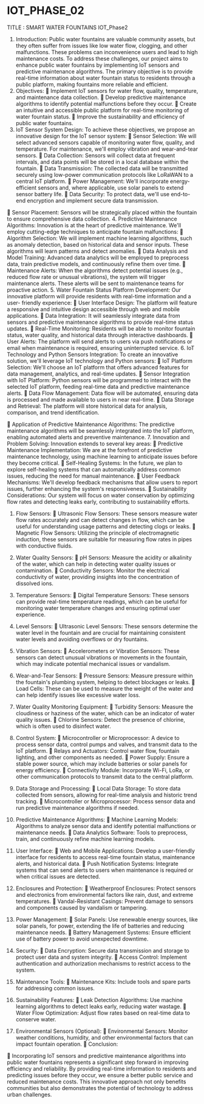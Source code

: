 # IOT_PHASE_02
TITLE : SMART WATER FOUNTAINS
IOT_Phase2

1. Introduction:
Public water fountains are valuable community assets, but they often suffer from issues
like low water flow, clogging, and other malfunctions. These problems can
inconvenience users and lead to high maintenance costs. To address these challenges,
our project aims to enhance public water fountains by implementing IoT sensors and
predictive maintenance algorithms. The primary objective is to provide real-time
information about water fountain status to residents through a public platform, making
fountains more reliable and efficient.
2. Objectives:
 Implement IoT sensors for water flow, quality, temperature, and maintenance data
collection.
 Develop predictive maintenance algorithms to identify potential malfunctions before they
occur.
 Create an intuitive and accessible public platform for real-time monitoring of water
fountain status.
 Improve the sustainability and efficiency of public water fountains.
3. IoT Sensor System Design:
To achieve these objectives, we propose an innovative design for the IoT sensor
system:
 Sensor Selection: We will select advanced sensors capable of monitoring water flow,
quality, and temperature. For maintenance, we&#39;ll employ vibration and wear-and-tear
sensors.
 Data Collection: Sensors will collect data at frequent intervals, and data points will be
stored in a local database within the fountain.
 Data Transmission: The collected data will be transmitted securely using low-power
communication protocols like LoRaWAN to a central IoT platform.
 Power Management: We&#39;ll incorporate energy-efficient sensors and, where applicable,
use solar panels to extend sensor battery life.
 Data Security: To protect data, we&#39;ll use end-to-end encryption and implement secure
data transmission.

 Sensor Placement: Sensors will be strategically placed within the fountain to ensure
comprehensive data collection.
4. Predictive Maintenance Algorithms:
Innovation is at the heart of predictive maintenance. We&#39;ll employ cutting-edge
techniques to anticipate fountain malfunctions:
 Algorithm Selection: We will implement machine learning algorithms, such as anomaly
detection, based on historical data and sensor inputs. These algorithms will learn
patterns and detect anomalies.
 Data Analysis and Model Training: Advanced data analytics will be employed to
preprocess data, train predictive models, and continuously refine them over time.
 Maintenance Alerts: When the algorithms detect potential issues (e.g., reduced flow
rate or unusual vibrations), the system will trigger maintenance alerts. These alerts will
be sent to maintenance teams for proactive action.
5. Water Fountain Status Platform Development:
Our innovative platform will provide residents with real-time information and a user-
friendly experience:
 User Interface Design: The platform will feature a responsive and intuitive design
accessible through web and mobile applications.
 Data Integration: It will seamlessly integrate data from sensors and predictive
maintenance algorithms to provide real-time status updates.
 Real-Time Monitoring: Residents will be able to monitor fountain status, water quality,
and historical data through interactive dashboards.
 User Alerts: The platform will send alerts to users via push notifications or email when
maintenance is required, ensuring uninterrupted service.
6. IoT Technology and Python Sensors Integration:
To create an innovative solution, we&#39;ll leverage IoT technology and Python sensors:
 IoT Platform Selection: We&#39;ll choose an IoT platform that offers advanced features for
data management, analytics, and real-time updates.
 Sensor Integration with IoT Platform: Python sensors will be programmed to interact
with the selected IoT platform, feeding real-time data and predictive maintenance alerts.
 Data Flow Management: Data flow will be automated, ensuring data is processed and
made available to users in near real-time.
 Data Storage and Retrieval: The platform will store historical data for analysis,
comparison, and trend identification.

 Application of Predictive Maintenance Algorithms: The predictive maintenance
algorithms will be seamlessly integrated into the IoT platform, enabling automated alerts
and preventive maintenance.
7. Innovation and Problem Solving:
Innovation extends to several key areas:
 Predictive Maintenance Implementation: We are at the forefront of predictive
maintenance technology, using machine learning to anticipate issues before they
become critical.
 Self-Healing Systems: In the future, we plan to explore self-healing systems that can
automatically address common issues, reducing the need for manual maintenance.
 User Feedback Mechanisms: We&#39;ll develop feedback mechanisms that allow users to
report issues, further enhancing the system&#39;s responsiveness.
 Sustainability Considerations: Our system will focus on water conservation by
optimizing flow rates and detecting leaks early, contributing to sustainability efforts.

1. Flow Sensors:
 Ultrasonic Flow Sensors: These sensors measure water flow rates accurately and can
detect changes in flow, which can be useful for understanding usage patterns and
detecting clogs or leaks.
 Magnetic Flow Sensors: Utilizing the principle of electromagnetic induction, these
sensors are suitable for measuring flow rates in pipes with conductive fluids.
2. Water Quality Sensors:
 pH Sensors: Measure the acidity or alkalinity of the water, which can help in detecting
water quality issues or contamination.
 Conductivity Sensors: Monitor the electrical conductivity of water, providing insights
into the concentration of dissolved ions.
3. Temperature Sensors:
 Digital Temperature Sensors: These sensors can provide real-time temperature
readings, which can be useful for monitoring water temperature changes and ensuring
optimal user experience.
4. Level Sensors:
 Ultrasonic Level Sensors: These sensors determine the water level in the fountain
and are crucial for maintaining consistent water levels and avoiding overflows or dry
fountains.

5. Vibration Sensors:
 Accelerometers or Vibration Sensors: These sensors can detect unusual vibrations
or movements in the fountain, which may indicate potential mechanical issues or
vandalism.
6. Wear-and-Tear Sensors:
 Pressure Sensors: Measure pressure within the fountain&#39;s plumbing system, helping to
detect blockages or leaks.
 Load Cells: These can be used to measure the weight of the water and can help
identify issues like excessive water loss.
7. Water Quality Monitoring Equipment:
 Turbidity Sensors: Measure the cloudiness or haziness of the water, which can be an
indicator of water quality issues.
 Chlorine Sensors: Detect the presence of chlorine, which is often used to disinfect
water.
8. Control System:
 Microcontroller or Microprocessor: A device to process sensor data, control pumps
and valves, and transmit data to the IoT platform.
 Relays and Actuators: Control water flow, fountain lighting, and other components as
needed.
 Power Supply: Ensure a stable power source, which may include batteries or solar
panels for energy efficiency.
 Connectivity Module: Incorporate Wi-Fi, LoRa, or other communication protocols to
transmit data to the central platform.
9. Data Storage and Processing:
 Local Data Storage: To store data collected from sensors, allowing for real-time
analysis and historic trend tracking.
 Microcontroller or Microprocessor: Process sensor data and run predictive
maintenance algorithms if needed.
10. Predictive Maintenance Algorithms:
 Machine Learning Models: Algorithms to analyze sensor data and identify potential
malfunctions or maintenance needs.
 Data Analytics Software: Tools to preprocess, train, and continuously refine machine
learning models.

11. User Interface:
 Web and Mobile Applications: Develop a user-friendly interface for residents to
access real-time fountain status, maintenance alerts, and historical data.
 Push Notification Systems: Integrate systems that can send alerts to users when
maintenance is required or when critical issues are detected.
12. Enclosures and Protection:
 Weatherproof Enclosures: Protect sensors and electronics from environmental factors
like rain, dust, and extreme temperatures.
 Vandal-Resistant Casings: Prevent damage to sensors and components caused by
vandalism or tampering.
13. Power Management:
 Solar Panels: Use renewable energy sources, like solar panels, for power, extending
the life of batteries and reducing maintenance needs.
 Battery Management Systems: Ensure efficient use of battery power to avoid
unexpected downtime.
14. Security:
 Data Encryption: Secure data transmission and storage to protect user data and
system integrity.
 Access Control: Implement authentication and authorization mechanisms to restrict
access to the system.
15. Maintenance Tools:
 Maintenance Kits: Include tools and spare parts for addressing common issues.
16. Sustainability Features:
 Leak Detection Algorithms: Use machine learning algorithms to detect leaks early,
reducing water wastage.
 Water Flow Optimization: Adjust flow rates based on real-time data to conserve water.
17. Environmental Sensors (Optional):
 Environmental Sensors: Monitor weather conditions, humidity, and other
environmental factors that can impact fountain operation.
 Conclusion:

 Incorporating IoT sensors and predictive maintenance algorithms into public
water fountains represents a significant step forward in improving efficiency and
reliability. By providing real-time information to residents and predicting issues
before they occur, we ensure a better public service and reduced maintenance
costs. This innovative approach not only benefits communities but also
demonstrates the potential of technology to address urban challenges.
